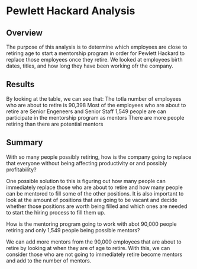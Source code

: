 # Pewlett Hackard Analysis

## Overview

The purpose of this analysis is to determine which employees are close to retiring age to start a mentorship program in order for Pewlett Hackard to replace those employees once they retire. We looked at employees birth dates, titles, and how long they have been working ofr the company.

## Results 

By looking at the table, we can see that:
The totla number of employees who are about to retire is 90,398
Most of the employees who are about to retire are Senior Engeneers and Senior Staff
1,549 people are can participate in the mentorship program as mentors
There are more people retiring than there are potential mentors

## Summary

With so many people possibly retiring, how is the company going to replace that everyone without being affecting productivity or and possibly profitability?

One possible solution to this is figuring out how many people can immediately replace those who are about to retire and how many people can be mentored to fill some of the other positions. It is also important to look at the amount of positions that are going to be vacant and decide whether those positions are worth being filled and which ones are needed to start the hiring process to fill them up.

How is the mentoring program going to work with abot 90,000 people retiring and only 1,549 people being possible mentors?

We can add more mentors from the 90,000 employees that are about to retire by looking at when they are of age to retire. With this, we can consider those who are not going to immediately retire become mentors and add to the number of mentors.
